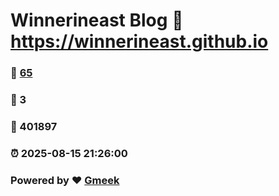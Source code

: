 # Winnerineast Blog :link: https://winnerineast.github.io 
### :page_facing_up: [65](https://winnerineast.github.io/tag.html) 
### :speech_balloon: 3 
### :hibiscus: 401897 
### :alarm_clock: 2025-08-15 21:26:00 
### Powered by :heart: [Gmeek](https://github.com/Meekdai/Gmeek)
